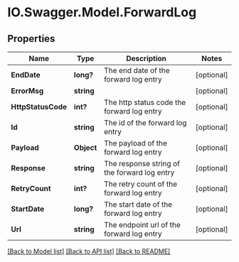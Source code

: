# IO.Swagger.Model.ForwardLog
## Properties

Name | Type | Description | Notes
------------ | ------------- | ------------- | -------------
**EndDate** | **long?** | The end date of the forward log entry | [optional] 
**ErrorMsg** | **string** |  | [optional] 
**HttpStatusCode** | **int?** | The http status code the forward log entry | [optional] 
**Id** | **string** | The id of the forward log entry | [optional] 
**Payload** | **Object** | The payload of the forward log entry | [optional] 
**Response** | **string** | The response string of the forward log entry | [optional] 
**RetryCount** | **int?** | The retry count of the forward log entry | [optional] 
**StartDate** | **long?** | The start date of the forward log entry | [optional] 
**Url** | **string** | The endpoint url of the forward log entry | [optional] 

[[Back to Model list]](../README.md#documentation-for-models) [[Back to API list]](../README.md#documentation-for-api-endpoints) [[Back to README]](../README.md)

